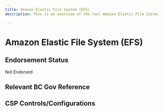 ```yaml
---
title: Amazon Elastic File System (EFS)
description: This is an overview of the tool Amazon Elastic File System (EFS), and its current status  within BC Gov.

---
```

<!---
Note: this is a generated file.  You should not edit it directly.  Please check https://github.com/bcgov/cloud-pathfinder for details.
-->
# Amazon Elastic File System (EFS)



## Endorsement Status
Not Endorsed

## Relevant BC Gov Reference


## CSP Controls/Configurations

